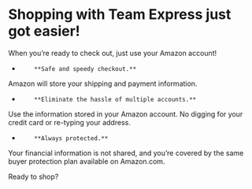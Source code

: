 # Shopping with Team Express just got easier!

When you’re ready to check out, just use your Amazon account!

-         **Safe and speedy checkout.**      


Amazon will store your shipping and payment information.

-         **Eliminate the hassle of multiple accounts.**      


Use the information stored in your Amazon account. No digging for your credit card
or re-typing your address.

-         **Always protected.**      


Your financial information is not shared, and you’re covered by the same buyer
protection plan available on Amazon.com.

Ready to shop?

